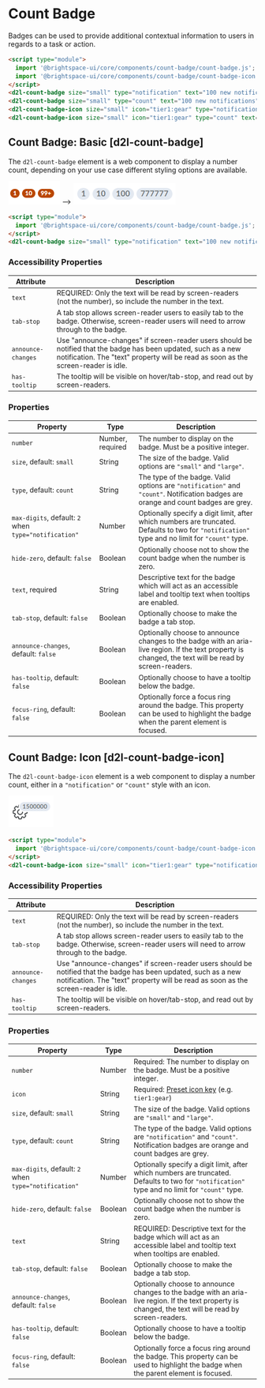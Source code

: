 # Count Badge
Badges can be used to provide additional contextual information to users in regards to a task or action.

<!-- docs: demo autoSize:false size:small -->
```html
<script type="module">
  import '@brightspace-ui/core/components/count-badge/count-badge.js';
  import '@brightspace-ui/core/components/count-badge/count-badge-icon.js';
</script>
<d2l-count-badge size="small" type="notification" text="100 new notifications" number="100"></d2l-count-badge>
<d2l-count-badge size="small" type="count" text="100 new notifications" number="100"></d2l-count-badge>
<d2l-count-badge-icon size="small" icon="tier1:gear" type="notification" text="100 new settings applied." number="100" tab-stop></d2l-count-badge-icon>
<d2l-count-badge-icon size="small" icon="tier1:gear" type="count" text="100 new settings applied." number="100" tab-stop></d2l-count-badge-icon>
```

## Count Badge: Basic [d2l-count-badge]

The `d2l-count-badge` element is a web component to display a number count, depending on your use case different styling options are available.

<!-- docs: start hidden content -->
![Notification Badge](./screenshots/count-badge-notification-small.png?raw=true) -->
![Count Badge](./screenshots/count-badge-count-large.png?raw=true)
<!-- docs: end hidden content -->

<!-- docs: demo live name:d2l-count-badge -->
```html
<script type="module">
  import '@brightspace-ui/core/components/count-badge/count-badge.js';
</script>
<d2l-count-badge size="small" type="notification" text="100 new notifications" number="100" has-tooltip tab-stop></d2l-count-badge>
```

### Accessibility Properties
| Attribute | Description |
|---|---|
| `text`  | REQUIRED: Only the text will be read by screen-readers (not the number), so include the number in the text. |
| `tab-stop` | A tab stop allows screen-reader users to easily tab to the badge. Otherwise, screen-reader users will need to arrow through to the badge. |
| `announce-changes` | Use "announce-changes" if screen-reader users should be notified that the badge has been updated, such as a new notification. The "text" property will be read as soon as the screen-reader is idle. |
| `has-tooltip` | The tooltip will be visible on hover/tab-stop, and read out by screen-readers. |

<!-- docs: start hidden content -->
### Properties

| Property | Type | Description |
|---|---|---|
| `number` | Number, required | The number to display on the badge.  Must be a positive integer. |
| `size`, default: `small` | String | The size of the badge. Valid options are `"small"` and `"large"`. |
| `type`, default: `count` | String | The type of the badge. Valid options are `"notification"` and `"count"`. Notification badges are orange and count badges are grey. |
| `max-digits`, default: `2` when `type="notification"` | Number | Optionally specify a digit limit, after which numbers are truncated. Defaults to two for `"notification"` type and no limit for `"count"` type.
| `hide-zero`, default: `false` | Boolean | Optionally choose not to show the count badge when the number is zero. |
| `text`, required | String | Descriptive text for the badge which will act as an accessible label and tooltip text when tooltips are enabled. |
| `tab-stop`, default: `false` | Boolean | Optionally choose to make the badge a tab stop. |
| `announce-changes`, default: `false` | Boolean | Optionally choose to announce changes to the badge with an aria-live region. If the text property is changed, the text will be read by screen-readers. |
| `has-tooltip`, default: `false` | Boolean | Optionally choose to have a tooltip below the badge. |
| `focus-ring`, default: `false` | Boolean | Optionally force a focus ring around the badge. This property can be used to highlight the badge when the parent element is focused. |
<!-- docs: end hidden content -->

## Count Badge: Icon [d2l-count-badge-icon]

The `d2l-count-badge-icon` element is a web component to display a number count, either in a `"notification"` or `"count"` style with an icon.

<!-- docs: start hidden content -->
![Count Badge with icon](./screenshots/count-badge-icon.png?raw=true)
<!-- docs: end hidden content -->

<!-- docs: demo live name:d2l-count-badge-icon -->
```html
<script type="module">
  import '@brightspace-ui/core/components/count-badge/count-badge-icon.js';
</script>
<d2l-count-badge-icon size="small" icon="tier1:gear" type="notification" text="100 new settings applied." number="100" tab-stop has-tooltip></d2l-count-badge-icon>
```

### Accessibility Properties
| Attribute | Description |
|---|---|
| `text` | REQUIRED: Only the text will be read by screen-readers (not the number), so include the number in the text. |
| `tab-stop` | A tab stop allows screen-reader users to easily tab to the badge. Otherwise, screen-reader users will need to arrow through to the badge. |
| `announce-changes` | Use "announce-changes" if screen-reader users should be notified that the badge has been updated, such as a new notification. The "text" property will be read as soon as the screen-reader is idle. |
| `has-tooltip` | The tooltip will be visible on hover/tab-stop, and read out by screen-readers. |

<!-- docs: start hidden content -->
### Properties

| Property | Type | Description |
|--|--|--|
| `number` | Number | Required: The number to display on the badge.  Must be a positive integer. |
| `icon` | String | Required: [Preset icon key](../icons#preset-icons) (e.g. `tier1:gear`) |
| `size`, default: `small` | String | The size of the badge. Valid options are `"small"` and `"large"`. |
| `type`, default: `count` | String | The type of the badge. Valid options are `"notification"` and `"count"`. Notification badges are orange and count badges are grey. |
| `max-digits`, default: `2` when `type="notification"` | Number | Optionally specify a digit limit, after which numbers are truncated. Defaults to two for `"notification"` type and no limit for `"count"` type.
| `hide-zero`, default: `false` | Boolean | Optionally choose not to show the count badge when the number is zero. |
| `text`  | String | REQUIRED: Descriptive text for the badge which will act as an accessible label and tooltip text when tooltips are enabled. |
| `tab-stop`, default: `false` | Boolean | Optionally choose to make the badge a tab stop. |
| `announce-changes`, default: `false` | Boolean | Optionally choose to announce changes to the badge with an aria-live region. If the text property is changed, the text will be read by screen-readers. |
| `has-tooltip`, default: `false` | Boolean | Optionally choose to have a tooltip below the badge. |
| `focus-ring`, default: `false` | Boolean | Optionally force a focus ring around the badge. This property can be used to highlight the badge when the parent element is focused. |
<!-- docs: end hidden content -->
